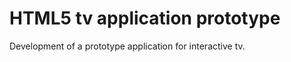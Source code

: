 <!--
  id: 2288
  slug: html5-tv-application-prototype
  type: fortpolio
  categories: 
  tags: HTML, JavaScript, Less, Grunt
  clients: 72andSunny
  collaboration: 
  prizes: 
  thumbnail: tvprototype_leftright.jpg
  image: tvprototype_leftright.jpg
  images: tvprototype_start.jpg, tvprototype_feed.jpg, tvprototype_leftright.jpg, tvprototype_loading.jpg
  inCv: false
  inPortfolio: false
  dateFrom: 2013-11-01
  dateTo: 2013-12-01
-->

# HTML5 tv application prototype

<p>Development of a prototype application for interactive tv.</p>